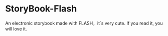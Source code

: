 # StoryBook-Flash
An electronic storybook made with FLASH，it`s very cute. If you read it, you will love it.
